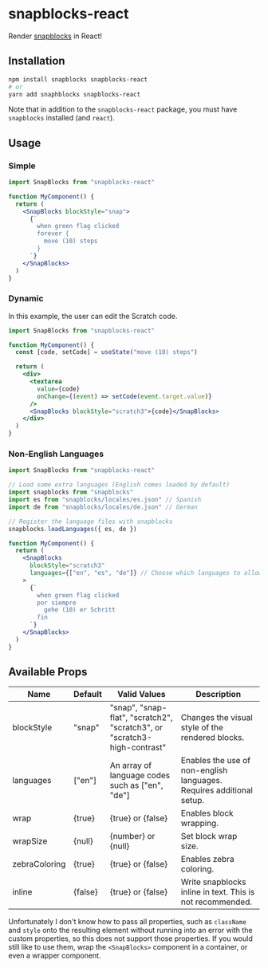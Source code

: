 # snapblocks-react

Render [snapblocks](https://github.com/snap-blocks/snapblocks) in React!

## Installation

```bash
npm install snapblocks snapblocks-react
# or
yarn add snaphblocks snapblocks-react
```

Note that in addition to the `snapblocks-react` package, you must have `snapblocks` installed (and `react`).

## Usage

### Simple

```jsx
import SnapBlocks from "snapblocks-react"

function MyComponent() {
  return (
    <SnapBlocks blockStyle="snap">
      {`
        when green flag clicked
        forever {
          move (10) steps
        }
      `}
    </SnapBlocks>
  )
}
```

### Dynamic

In this example, the user can edit the Scratch code.

```jsx
import SnapBlocks from "snapblocks-react"

function MyComponent() {
  const [code, setCode] = useState("move (10) steps")

  return (
    <div>
      <textarea
        value={code}
        onChange={(event) => setCode(event.target.value)}
      />
      <SnapBlocks blockStyle="scratch3">{code}</SnapBlocks>
    </div>
  )
}
```

### Non-English Languages

```jsx
import SnapBlocks from "snapblocks-react"

// Load some extra languages (English comes loaded by default)
import snapblocks from "snapblocks"
import es from "snapblocks/locales/es.json" // Spanish
import de from "snapblocks/locales/de.json" // German

// Register the language files with snapblocks
snapblocks.loadLanguages({ es, de })

function MyComponent() {
  return (
    <SnapBlocks
      blockStyle="scratch3"
      languages={["en", "es", "de"]} // Choose which languages to allow
    >
      {`
        when green flag clicked
        por siempre
          gehe (10) er Schritt
        fin
      `}
    </SnapBlocks>
  )
}
```

## Available Props


| Name          | Default  | Valid Values                                                             | Description                                                                           |
| ------------- | ------- | ------------------------------------------------------------------------ | ------------------------------------------------------------------------------------- |
| blockStyle    | "snap"  | "snap", "snap-flat", "scratch2", "scratch3", or "scratch3-high-contrast" | Changes the visual style of the rendered blocks.                                      |
| languages     | ["en"]  | An array of language codes such as ["en", "de"]                          | Enables the use of non-english languages. Requires additional setup.                  |
| wrap          | {true}  | {true} or {false}                                                        | Enables block wrapping.                                                               |
| wrapSize      | {null}  | {number} or {null}                                                       | Set block wrap size.                                                                  |
| zebraColoring | {true}  | {true} or {false}                                                        | Enables zebra coloring.                                                               |
| inline        | {false} | {true} or {false}                                                        | Write snapblocks inline in text. This is not recommended.                             |

Unfortunately I don't know how to pass all properties, such as `className` and `style` onto the resulting element without running into an error with the custom properties, so this does not support those properties. If you would still like to use them, wrap the `<SnapBlocks>` component in a container, or even a wrapper component.
